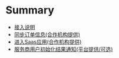 # Summary

* [接入说明](README.md)
* [同步订单信息(合作机构提供)](同步订单信息.md)
* [进入Saas应用(合作机构提供)](进入Saas应用.md)
* [服务商用户初始化结果通知(平台提供/可选)](服务商用户初始化结果通知.md)


